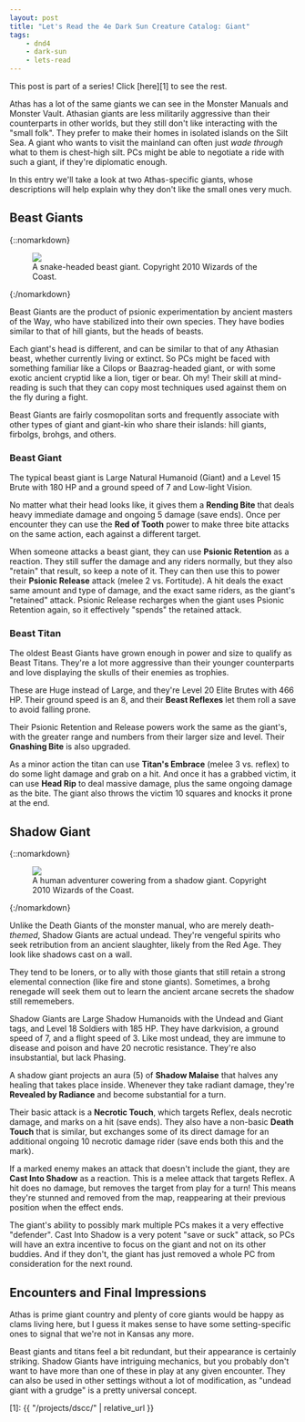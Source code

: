 ```yaml
---
layout: post
title: "Let's Read the 4e Dark Sun Creature Catalog: Giant"
tags:
    - dnd4
    - dark-sun
    - lets-read
---
```


This post is part of a series! Click [here][1] to see the rest.

Athas has a lot of the same giants we can see in the Monster Manuals and Monster
Vault. Athasian giants are less militarily aggressive than their counterparts in
other worlds, but they still don't like interacting with the "small folk". They
prefer to make their homes in isolated islands on the Silt Sea. A giant who
wants to visit the mainland can often just _wade through_ what to them is
chest-high silt. PCs might be able to negotiate a ride with such a giant, if
they're diplomatic enough.

In this entry we'll take a look at two Athas-specific giants, whose descriptions
will help explain why they don't like the small ones very much.

## Beast Giants

{::nomarkdown}
<figure class="center">
  <img src="{{ "/assets/wir-dscc-giant-beast.png" | absolute_url }}"/>
  <figcaption>
    A snake-headed beast giant.
    Copyright 2010 Wizards of the Coast.
  </figcaption>
</figure>
{:/nomarkdown}

Beast Giants are the product of psionic experimentation by ancient masters of
the Way, who have stabilized into their own species. They have bodies similar to
that of hill giants, but the heads of beasts.

Each giant's head is different, and can be similar to that of any Athasian
beast, whether currently living or extinct. So PCs might be faced with something
familiar like a Cilops or Baazrag-headed giant, or with some exotic ancient
cryptid like a lion, tiger or bear. Oh my! Their skill at mind-reading is such
that they can copy most techniques used against them on the fly during a fight.

Beast Giants are fairly cosmopolitan sorts and frequently associate with other
types of giant and giant-kin who share their islands: hill giants, firbolgs,
brohgs, and others.

### Beast Giant

The typical beast giant is Large Natural Humanoid (Giant) and a Level 15 Brute
with 180 HP and a ground speed of 7 and Low-light Vision.

No matter what their head looks like, it gives them a **Rending Bite** that
deals heavy immediate damage and ongoing 5 damage (save ends). Once per
encounter they can use the **Red of Tooth** power to make three bite attacks on
the same action, each against a different target.

When someone attacks a beast giant, they can use **Psionic Retention** as a
reaction. They still suffer the damage and any riders normally, but they also
"retain" that result, so keep a note of it. They can then use this to power
their **Psionic Release** attack (melee 2 vs. Fortitude). A hit deals the exact
same amount and type of damage, and the exact same riders, as the giant's
"retained" attack. Psionic Release recharges when the giant uses Psionic
Retention again, so it effectively "spends" the retained attack.

### Beast Titan

The oldest Beast Giants have grown enough in power and size to qualify as Beast
Titans. They're a lot more aggressive than their younger counterparts and love
displaying the skulls of their enemies as trophies.

These are Huge instead of Large, and they're Level 20 Elite Brutes with 466
HP. Their ground speed is an 8, and their **Beast Reflexes** let them roll a
save to avoid falling prone.

Their Psionic Retention and Release powers work the same as the giant's, with
the greater range and numbers from their larger size and level. Their **Gnashing
Bite** is also upgraded.

As a minor action the titan can use **Titan's Embrace** (melee 3 vs. reflex) to
do some light damage and grab on a hit. And once it has a grabbed victim, it can
use **Head Rip** to deal massive damage, plus the same ongoing damage as the
bite. The giant also throws the victim 10 squares and knocks it prone at the
end.

## Shadow Giant

{::nomarkdown}
<figure class="center">
  <img src="{{ "/assets/wir-dscc-giant-shadow.png" | absolute_url }}"/>
  <figcaption>
    A human adventurer cowering from a shadow giant.
    Copyright 2010 Wizards of the Coast.
  </figcaption>
</figure>
{:/nomarkdown}

Unlike the Death Giants of the monster manual, who are merely death-_themed_,
Shadow Giants are actual undead. They're vengeful spirits who seek retribution
from an ancient slaughter, likely from the Red Age. They look like shadows cast
on a wall.

They tend to be loners, or to ally with those giants that still retain a strong
elemental connection (like fire and stone giants). Sometimes, a brohg renegade
will seek them out to learn the ancient arcane secrets the shadow still
rememebers.

Shadow Giants are Large Shadow Humanoids with the Undead and Giant tags, and
Level 18 Soldiers with 185 HP. They have darkvision, a ground speed of 7, and a
flight speed of 3. Like most undead, they are immune to disease and poison and
have 20 necrotic resistance. They're also insubstantial, but lack Phasing.

A shadow giant projects an aura (5) of **Shadow Malaise** that halves any
healing that takes place inside. Whenever they take radiant damage, they're
**Revealed by Radiance** and become substantial for a turn.

Their basic attack is a **Necrotic Touch**, which targets Reflex, deals necrotic
damage, and marks on a hit (save ends). They also have a non-basic **Death
Touch** that is similar, but exchanges some of its direct damage for an
additional ongoing 10 necrotic damage rider (save ends both this and the mark).

If a marked enemy makes an attack that doesn't include the giant, they are
**Cast Into Shadow** as a reaction. This is a melee attack that targets
Reflex. A hit does no damage, but removes the target from play for a turn! This
means they're stunned and removed from the map, reappearing at their previous
position when the effect ends.

The giant's ability to possibly mark multiple PCs makes it a very effective
"defender". Cast Into Shadow is a very potent "save or suck" attack, so PCs will
have an extra incentive to focus on the giant and not on its other buddies. And
if they don't, the giant has just removed a whole PC from consideration for the
next round.

## Encounters and Final Impressions

Athas is prime giant country and plenty of core giants would be happy as clams
living here, but I guess it makes sense to have some setting-specific ones to
signal that we're not in Kansas any more.

Beast giants and titans feel a bit redundant, but their appearance is certainly
striking. Shadow Giants have intriguing mechanics, but you probably don't want
to have more than one of these in play at any given encounter. They can also be
used in other settings without a lot of modification, as "undead giant with a
grudge" is a pretty universal concept.

[1]: {{ "/projects/dscc/" | relative_url }}

